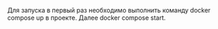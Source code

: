 Для запуска в первый раз необходимо выполнить команду docker compose up в проекте. Далее docker compose start.
